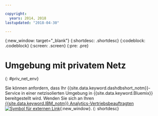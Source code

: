 ```yaml
---

copyright:
  years: 2014, 2018
lastupdated: "2018-04-30"

---
```


<!-- Attribute definitions --> 
{:new_window: target="_blank"}
{:shortdesc: .shortdesc}
{:codeblock: .codeblock}
{:screen: .screen}
{:pre: .pre}

# Umgebung mit privatem Netz
{: #priv_net_env}

Sie können anfordern, dass Ihr {{site.data.keyword.dashdbshort_notm}}-Service in einer netzisolierten Umgebung in {{site.data.keyword.Bluemix}} bereitgestellt wird. Wenden Sie sich an Ihren [{{site.data.keyword.IBM_notm}} Analytics-Vertriebsbeauftragten ![Symbol für externen Link](../../icons/launch-glyph.svg "Symbol für externen Link")](https://www.ibm.com/connect/ibm/us/en/?lnk=fcw){:new_window}.
{: shortdesc}
